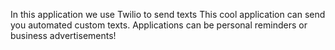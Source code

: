 In this application we use Twilio to send texts
This cool application can send you automated custom texts.
Applications can be personal reminders or business advertisements!
